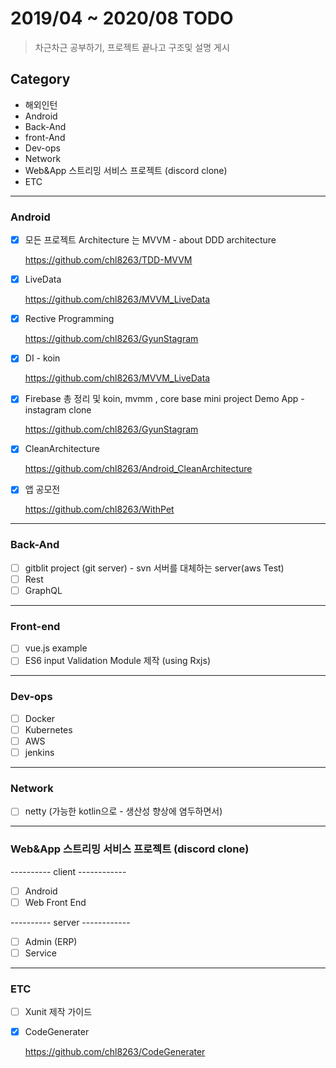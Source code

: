# 2019/04 ~ 2020/08 TODO
> 차근차근 공부하기, 프로젝트 끝나고 구조및 설명 게시
## Category 

* 해외인턴
* Android
* Back-And
* front-And
* Dev-ops
* Network
* Web&App 스트리밍 서비스 프로젝트 (discord clone)
* ETC

<hr/>

### Android
- [x] 모든 프로젝트 Architecture 는 MVVM - about DDD architecture

    <https://github.com/chl8263/TDD-MVVM>

- [x] LiveData

    <https://github.com/chl8263/MVVM_LiveData>

- [x] Rective Programming

    <https://github.com/chl8263/GyunStagram>

- [x] DI - koin

    <https://github.com/chl8263/MVVM_LiveData>


- [x] Firebase 총 정리 및 koin, mvmm , core base mini project Demo App - instagram clone

    <https://github.com/chl8263/GyunStagram>

- [x] CleanArchitecture

    <https://github.com/chl8263/Android_CleanArchitecture>

- [x] 앱 공모전

    <https://github.com/chl8263/WithPet>

<hr/>

### Back-And    
- [ ] gitblit project (git server) - svn 서버를 대체하는 server(aws Test)
- [ ] Rest
- [ ] GraphQL

<hr/>

### Front-end
- [ ] vue.js example
- [ ] ES6 input Validation Module 제작  (using Rxjs)

<hr/>

### Dev-ops
- [ ] Docker
- [ ] Kubernetes
- [ ] AWS
- [ ] jenkins

<hr/>

### Network
- [ ] netty (가능한 kotlin으로 - 생산성 향상에 염두하면서)

<hr/>

### Web&App 스트리밍 서비스 프로젝트 (discord clone)
---------- client ------------
- [ ] Android
- [ ] Web Front End <br>

---------- server ------------<br>
- [ ] Admin (ERP)
- [ ] Service

<hr/>

### ETC
- [ ] Xunit 제작 가이드
- [x] CodeGenerater
    
   <https://github.com/chl8263/CodeGenerater>
